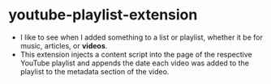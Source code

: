 # youtube-playlist-extension

* I like to see when I added something to a list or playlist, whether it be for music, articles, or **videos**.
* This extension injects a content script into the page of the respective YouTube playlist and appends the date each video was added to the playlist to the metadata section of the video.